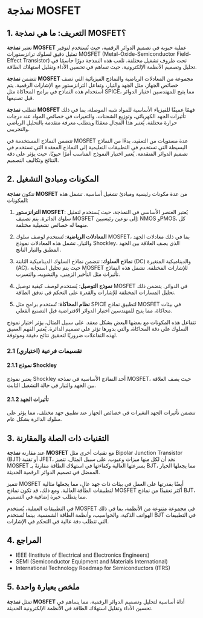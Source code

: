 # نمذجة MOSFET

## 1. التعريف: ما هي **نمذجة MOSFET**؟
تعتبر **نمذجة MOSFET** عملية حيوية في تصميم الدوائر الرقمية، حيث تُستخدم لتوفير تمثيل دقيق لسلوك ترانزستورات MOSFET (Metal-Oxide-Semiconductor Field-Effect Transistor) تحت ظروف تشغيل مختلفة. تلعب هذه النمذجة دورًا حاسمًا في تحليل وتصميم الأنظمة الإلكترونية، حيث تساهم في تحسين الأداء وتقليل استهلاك الطاقة. 

تتضمن **نمذجة MOSFET** مجموعة من المعادلات الرياضية والنماذج الفيزيائية التي تصف خصائص الجهاز، مثل الجهد والتيار، وتفاعل الترانزستور مع الإشارات الرقمية. يتم استخدام هذه النماذج في برامج المحاكاة مثل SPICE، مما يتيح للمهندسين اختبار الدوائر قبل تصنيعها. 

تتطلب **نمذجة MOSFET** فهمًا عميقًا للفيزياء الأساسية للمواد شبه الموصلة، بما في ذلك تأثيرات الجهد الكهربائي، وتوزيع الشحنات، والتغيرات في خصائص المواد عند درجات حرارة مختلفة. يُعتبر هذا المجال معقدًا ويتطلب معرفة متقدمة بالتحليل الرياضي والتجريبي.

تتضمن النماذج المستخدمة في MOSFET عدة مستويات من التعقيد، بدءًا من النماذج البسيطة التي تستخدم في التطبيقات التعليمية إلى النماذج المعقدة التي تستخدم في تصميم الدوائر المتقدمة. يُعتبر اختيار النموذج المناسب أمرًا حيويًا، حيث يؤثر على دقة النتائج وتكاليف التصميم.

## 2. المكونات ومبادئ التشغيل
تتكون **نمذجة MOSFET** من عدة مكونات رئيسية ومبادئ تشغيل أساسية. تشمل هذه المكونات:

1. **الترانزستور MOSFET**: يُعتبر العنصر الأساسي في النمذجة، حيث يُستخدم لتمثيل سلوك الدائرة. يتم تصنيف MOSFET إلى نوعين رئيسيين: NMOS وPMOS، كل منهما له خصائص تشغيلية مختلفة.

2. **المعادلات الرياضية**: تُستخدم لوصف سلوك MOSFET، بما في ذلك معادلات الجهد والتيار. تشمل هذه المعادلات نموذج Shockley، الذي يصف العلاقة بين الجهد المطبق والتيار الناتج.

3. **نماذج السلوك**: تتضمن نماذج السلوك الديناميكية الثابتة (DC) والديناميكية المتغيرة (AC)، حيث يتم تحليل استجابة MOSFET للإشارات المختلفة. تشمل هذه النماذج تأثيرات مثل التأخير الزمني، والتشويه، والتسرب.

4. **نموذج التوصيل**: يُستخدم لوصف كيفية توصيل MOSFET في الدوائر. يتضمن ذلك تحليل المسارات المختلفة للإشارات والقدرة على التحكم في تدفق الطاقة.

5. **نظام المحاكاة**: تُستخدم برامج مثل SPICE لتطبيق نماذج MOSFET في بيئات محاكاة، مما يتيح للمهندسين اختبار الدوائر الافتراضية قبل التصنيع الفعلي.

تتفاعل هذه المكونات مع بعضها البعض بشكل معقد. على سبيل المثال، يؤثر اختيار نموذج السلوك على دقة المحاكاة، والتي بدورها تؤثر على تصميم الدائرة. يُعتبر الفهم العميق لهذه التفاعلات ضروريًا لتحقيق نتائج دقيقة وموثوقة.

### 2.1 (اختياري) تقسيمات فرعية
#### 2.1.1 نموذج Shockley
يعتبر نموذج Shockley أحد النماذج الأساسية في نمذجة MOSFET، حيث يصف العلاقة بين الجهد والتيار في حالة التشغيل الثابت.

#### 2.1.2 تأثيرات الجهد
تتضمن تأثيرات الجهد التغيرات في خصائص الجهاز عند تطبيق جهد مختلف، مما يؤثر على سلوك الدائرة بشكل عام.

## 3. التقنيات ذات الصلة والمقارنة
عند مقارنة **نمذجة MOSFET** مع تقنيات أخرى مثل Bipolar Junction Transistor (BJT) أو تقنية JFET، نجد أن لكل منها ميزات وعيوب. على سبيل المثال، تتميز MOSFET بسرعتها العالية وكفاءتها في استهلاك الطاقة مقارنةً بـ BJT، مما يجعلها الخيار المفضل في تصميم الدوائر الرقمية الحديثة.

تتميز MOSFET أيضًا بقدرتها على العمل في بيئات ذات جهد عالٍ، مما يجعلها مثالية لتطبيقات الطاقة العالية. ومع ذلك، قد تكون نماذج MOSFET أكثر تعقيدًا من نماذج BJT، مما يتطلب خبرة إضافية في التصميم.

في التطبيقات العملية، يُستخدم MOSFET في مجموعة متنوعة من الأنظمة، بما في ذلك الهواتف الذكية، والحواسيب، وأنظمة الطاقة الشمسية. بينما تُستخدم BJT في التطبيقات التي تتطلب دقة عالية في التحكم في الإشارات.

## 4. المراجع
- IEEE (Institute of Electrical and Electronics Engineers)
- SEMI (Semiconductor Equipment and Materials International)
- International Technology Roadmap for Semiconductors (ITRS)

## 5. ملخص بعبارة واحدة
تمثل **نمذجة MOSFET** أداة أساسية لتحليل وتصميم الدوائر الرقمية، مما يساهم في تحسين الأداء وتقليل استهلاك الطاقة في الأنظمة الإلكترونية الحديثة.